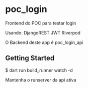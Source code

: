 # poc_login

Frontend do POC para testar login

Usando:
DjangoREST
JWT
Riverpod

O Backend deste app é poc_login_api

## Getting Started
$
dart run build_runner watch -d

Mantenha o runserver da api ativa 
